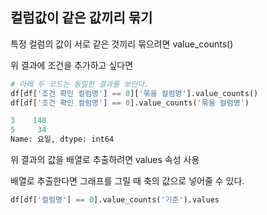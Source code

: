 ## 컬럼값이 같은 값끼리 묶기 
특정 컬럼의 값이 서로 같은 것끼리 묶으려면 value_counts()

위 결과에 조건을 추가하고 싶다면 
```python
# 아래 두 코드는 동일한 결과를 보인다. 
df[df['조건 확인 컬럼명'] == 0]['묶을 컬럼명'].value_counts()
df[df['조건 확인 컬럼명'] == 0].value_counts('묶을 컬럼명')
```
```python
3    148
5     34
Name: 요일, dtype: int64
```
위 결과의 값을 배열로 추출하려면 values 속성 사용

배열로 추출한다면 그래프를 그릴 때 축의 값으로 넣어줄 수 있다. 

```python
df[df['컬럼명'] == 0].value_counts('기준').values

```

